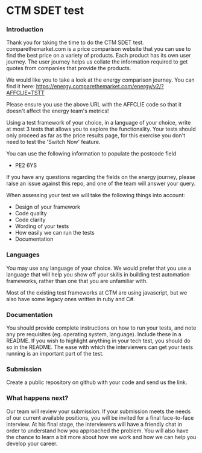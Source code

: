 # CTM SDET test

### Introduction
Thank you for taking the time to do the CTM SDET test.
comparethemarket.com is a price comparison website that you can use to find the best price on a variety of products. Each product has its own user journey. The user journey helps us collate the information required to get quotes from companies that provide the products. 

We would like you to take a look at the energy comparison journey. You can find it here: https://energy.comparethemarket.com/energy/v2/?AFFCLIE=TSTT

Please ensure you use the above URL with the AFFCLIE code so that it doesn't affect the energy team's metrics!

Using a test framework of your choice, in a language of your choice, write at most 3 tests that allows you to explore the functionality. Your tests should only proceed as far as the price results page, for this exercise you don't need to test the 'Switch Now' feature.

You can use the following information to populate the postcode field
  - PE2 6YS

If you have any questions regarding the fields on the energy journey, please raise an issue against this repo, and one of the team will answer your query.

When assessing your test we will take the following things into account:

  - Design of your framework
  - Code quality
  - Code clarity
  - Wording of your tests
  - How easily we can run the tests
  - Documentation 

### Languages
You may use any language of your choice. We would prefer that you use a language that will help you show off your skills in building test automation frameworks, rather than one that you are unfamiliar with.

Most of the existing test frameworks at CTM are using javascript, but we also have some legacy ones written in ruby and C#.

### Documentation
You should provide complete instructions on how to run your tests, and note any pre requisites (eg. operating system, language). Include these in a README. If you wish to highlight anything in your tech test, you should do so in the README.
The ease with which the interviewers can get your tests running is an important part of the test.

### Submission
Create a public repository on github with your code and send us the link. 

### What happens next? 
Our team will review your submission. If your submission meets the needs of our current available positions, you will be invited for a final face-to-face interview. 
At his final stage, the interviewers will have a friendly chat in order to understand how you approached the problem. You will also have the chance to learn a bit more about how we work and how we can help you develop your career.
